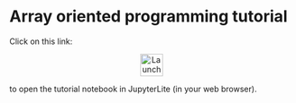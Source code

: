 # Array oriented programming tutorial

Click on this link:

<p align="center">
  <a href="https://hsf-training.github.io/array-oriented-programming/lab/index.html?path=tutorial.ipynb">
    <img src="https://jupyterlite.readthedocs.io/en/latest/_static/badge.svg" alt="Launch JupyterLite" height="40">
  </a>
</p>

to open the tutorial notebook in JupyterLite (in your web browser).
